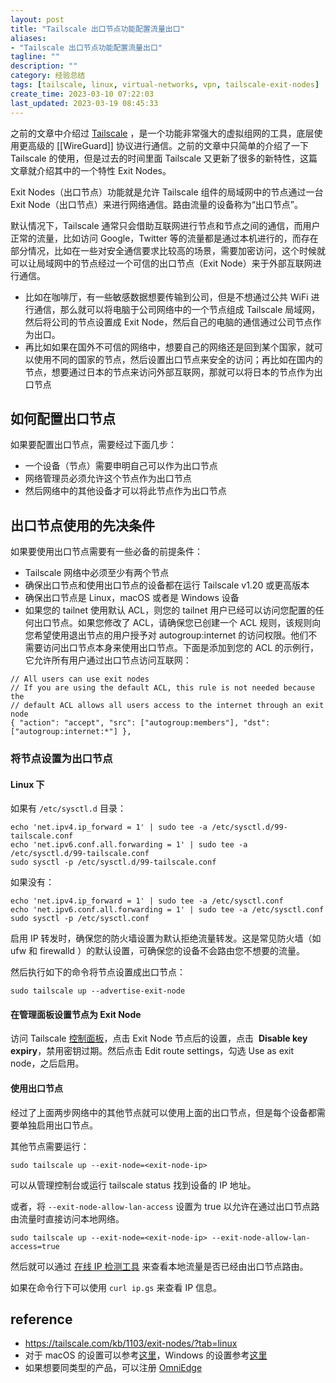 ```yaml
---
layout: post
title: "Tailscale 出口节点功能配置流量出口"
aliases:
- "Tailscale 出口节点功能配置流量出口"
tagline: ""
description: ""
category: 经验总结
tags: [tailscale, linux, virtual-networks, vpn, tailscale-exit-nodes]
create_time: 2023-03-10 07:22:03
last_updated: 2023-03-19 08:45:33
---
```


之前的文章中介绍过 [Tailscale](/post/2022/04/tailscale-usage.html) ，是一个功能非常强大的虚拟组网的工具，底层使用更高级的 [[WireGuard]] 协议进行通信。之前的文章中只简单的介绍了一下 Tailscale 的使用，但是过去的时间里面 Tailscale 又更新了很多的新特性，这篇文章就介绍其中的一个特性 Exit Nodes。

Exit Nodes（出口节点）功能就是允许 Tailscale 组件的局域网中的节点通过一台 Exit Node（出口节点）来进行网络通信。路由流量的设备称为“出口节点”。

默认情况下，Tailscale 通常只会借助互联网进行节点和节点之间的通信，而用户正常的流量，比如访问 Google，Twitter 等的流量都是通过本机进行的，而存在部分情况，比如在一些对安全通信要求比较高的场景，需要加密访问，这个时候就可以让局域网中的节点经过一个可信的出口节点（Exit Node）来于外部互联网进行通信。

- 比如在咖啡厅，有一些敏感数据想要传输到公司，但是不想通过公共 WiFi 进行通信，那么就可以将电脑于公司网络中的一个节点组成 Tailscale 局域网，然后将公司的节点设置成 Exit Node，然后自己的电脑的通信通过公司节点作为出口。
- 再比如如果在国外不可信的网络中，想要自己的网络还是回到某个国家，就可以使用不同的国家的节点，然后设置出口节点来安全的访问；再比如在国内的节点，想要通过日本的节点来访问外部互联网，那就可以将日本的节点作为出口节点

## 如何配置出口节点

如果要配置出口节点，需要经过下面几步：

- 一个设备（节点）需要申明自己可以作为出口节点
- 网络管理员必须允许这个节点作为出口节点
- 然后网络中的其他设备才可以将此节点作为出口节点

## 出口节点使用的先决条件

如果要使用出口节点需要有一些必备的前提条件：

- Tailscale 网络中必须至少有两个节点
- 确保出口节点和使用出口节点的设备都在运行 Tailscale v1.20 或更高版本
- 确保出口节点是 Linux，macOS 或者是 Windows 设备
- 如果您的 tailnet 使用默认 ACL，则您的 tailnet 用户已经可以访问您配置的任何出口节点。如果您修改了 ACL，请确保您已创建一个 ACL 规则，该规则向您希望使用退出节点的用户授予对 autogroup:internet 的访问权限。他们不需要访问出口节点本身来使用出口节点。下面是添加到您的 ACL 的示例行，它允许所有用户通过出口节点访问互联网：

```
// All users can use exit nodes
// If you are using the default ACL, this rule is not needed because the
// default ACL allows all users access to the internet through an exit node
{ "action": "accept", "src": ["autogroup:members"], "dst": ["autogroup:internet:*"] },
```

### 将节点设置为出口节点

#### Linux 下

如果有 `/etc/sysctl.d` 目录：

```
echo 'net.ipv4.ip_forward = 1' | sudo tee -a /etc/sysctl.d/99-tailscale.conf
echo 'net.ipv6.conf.all.forwarding = 1' | sudo tee -a /etc/sysctl.d/99-tailscale.conf
sudo sysctl -p /etc/sysctl.d/99-tailscale.conf
```

如果没有：

```
echo 'net.ipv4.ip_forward = 1' | sudo tee -a /etc/sysctl.conf
echo 'net.ipv6.conf.all.forwarding = 1' | sudo tee -a /etc/sysctl.conf
sudo sysctl -p /etc/sysctl.conf
```

启用 IP 转发时，确保您的防火墙设置为默认拒绝流量转发。这是常见防火墙（如 ufw 和 firewalld ）的默认设置，可确保您的设备不会路由您不想要的流量。

然后执行如下的命令将节点设置成出口节点：

```
sudo tailscale up --advertise-exit-node
```

#### 在管理面板设置节点为 Exit Node

访问 Tailscale [控制面板](https://login.tailscale.com/admin/machines)，点击 Exit Node 节点后的设置，点击  **Disable key expiry**，禁用密钥过期。然后点击 Edit route settings，勾选 Use as exit node，之后启用。

#### 使用出口节点

经过了上面两步网络中的其他节点就可以使用上面的出口节点，但是每个设备都需要单独启用出口节点。

其他节点需要运行：

```
sudo tailscale up --exit-node=<exit-node-ip>
```

可以从管理控制台或运行 tailscale status 找到设备的 IP 地址。

或者，将 `--exit-node-allow-lan-access` 设置为 true 以允许在通过出口节点路由流量时直接访问本地网络。

```
sudo tailscale up --exit-node=<exit-node-ip> --exit-node-allow-lan-access=true
```

然后就可以通过 [在线 IP 检测工具](https://www.whatismyip.com/) 来查看本地流量是否已经由出口节点路由。

如果在命令行下可以使用 `curl ip.gs` 来查看 IP 信息。

## reference

- <https://tailscale.com/kb/1103/exit-nodes/?tab=linux>
- 对于 macOS 的设置可以参考[这里](https://tailscale.com/kb/1103/exit-nodes/?tab=macos)，Windows 的设置参考[这里](https://tailscale.com/kb/1103/exit-nodes/?tab=windows)
- 如果想要同类型的产品，可以注册 [OmniEdge](https://omniedge.io?referral_code=omnied149476)
